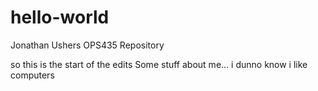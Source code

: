# hello-world
Jonathan Ushers OPS435 Repository

so this is the start of the edits
Some stuff about me... i dunno know i like computers
